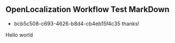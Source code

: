 ## OpenLocalization Workflow Test MarkDown
* bcb5c508-c693-4626-b8d4-cb4eb15f4c35 
thanks!

Hello world